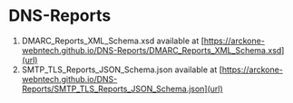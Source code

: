 # DNS-Reports

1. DMARC_Reports_XML_Schema.xsd available at [https://arckone-webntech.github.io/DNS-Reports/DMARC_Reports_XML_Schema.xsd](url)
2. SMTP_TLS_Reports_JSON_Schema.json available at [https://arckone-webntech.github.io/DNS-Reports/SMTP_TLS_Reports_JSON_Schema.json](url)
